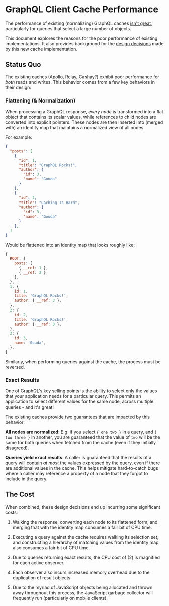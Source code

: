 # GraphQL Client Cache Performance

The performance of existing (normalizing) GraphQL caches [isn't great](http://convoy-scrubbed-graphql-client-benchmarks.s3-website-us-west-2.amazonaws.com), particularly for queries that select a large number of objects.

This document explores the reasons for the poor performance of existing implementations.  It also provides background for the [design decisions](./Architecture.md) made by this new cache implementation.


## Status Quo

The existing caches (Apollo, Relay, Cashay?) exhibit poor performance for _both_ reads and writes.  This behavior comes from a few key behaviors in their design:


### Flattening (& Normalization)

When processing a GraphQL response, _every node_ is transformed into a flat object that contains its scalar values, while references to child nodes are converted into explicit pointers.  These nodes are then inserted into (merged with) an identity map that maintains a normalized view of all nodes.

For example:

```json
{
  "posts": [
    {
      "id": 1,
      "title": "GraphQL Rocks!",
      "author": {
        "id": 3,
        "name": "Gouda"
      }
    },
    {
      "id": 2,
      "title": "Caching Is Hard",
      "author": {
        "id": 3,
        "name": "Gouda"
      }
    },
  ]
}

```

Would be flattened into an identity map that looks roughly like:

```js
{
  ROOT: {
    posts: [
      { __ref: 1 },
      { __ref: 2 },
    ],
  },
  1: {
    id: 1,
    title: 'GraphQL Rocks!',
    author: { __ref: 3 },
  },
  2: {
    id: 2,
    title: 'GraphQL Rocks!',
    author: { __ref: 3 },
  },
  3: {
    id: 3,
    name: 'Gouda',
  },
}
```

Similarly, when performing queries against the cache, the process must be reversed.


### Exact Results

One of GraphQL's key selling points is the ability to select only the values that your application needs for a particular query.  This permits an application to select different values for the same node, across multiple queries - and it's great!

The existing caches provide two guarantees that are impacted by this behavior:

**All nodes are normalized**:  E.g. if you select `{ one two }` in a query, and `{ two three }` in another, you are guaranteed that the value of `two` will be the same for both queries when fetched from the cache (even if they initially disagreed).

**Queries yield exact results**: A caller is guaranteed that the results of a query will contain _at most_ the values expressed by the query, even if there are additional values in the cache.  This helps mitigate hard-to-catch bugs where a caller may reference a property of a node that they forgot to include in the query.


## The Cost

When combined, these design decisions end up incurring some significant costs:

1. Walking the response, converting each node to its flattened form, and merging that with the identity map consumes a fair bit of CPU time.

2. Executing a query against the cache requires walking its selection set, and constructing a hierarchy of matching values from the identity map also consumes a fair bit of CPU time.

3. Due to queries returning exact results, the CPU cost of (2) is magnified for each active observer.

4. Each observer also incurs increased memory overhead due to the duplication of result objects.

5. Due to the myriad of JavaScript objects being allocated and thrown away throughout this process, the JavaScript garbage collector will frequently run (particularly on mobile clients).

